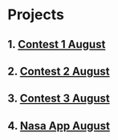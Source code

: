 # Projects

## 1. [Contest 1 August](https://gaurav-singh-panwar.github.io/AccioJob/Frontend-3/Contest-1/)
## 2. [Contest 2 August](https://gaurav-singh-panwar.github.io/AccioJob/Frontend-3/Contest-2/)
## 3. [Contest 3 August](https://gaurav-singh-panwar.github.io/AccioJob/Frontend-3/Contest-3/)
## 4. [Nasa App August](https://gaurav-singh-panwar.github.io/AccioJob/Frontend-3/Nasa-app/)
